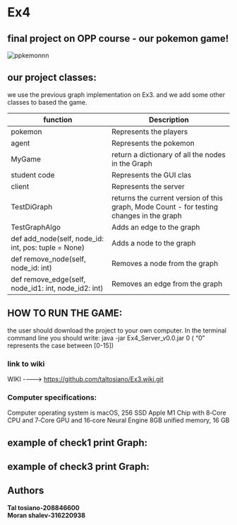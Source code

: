 # Ex4


## final project on OPP course - our pokemon game!

![ppkemonnn](https://user-images.githubusercontent.com/94299489/148839230-246413c2-f5b0-4d7a-92f5-df1452c42756.png)

        
## our project classes:
we use the previous graph implementation on Ex3. and we add some other classes to based the game.

|function  |  Description | 
| ------------ | ------------ | 
|  pokemon |  Represents the players | 
|  agent |  Represents the pokemon | 
| MyGame | return a dictionary of all the nodes in the Graph |
|  student code | Represents the GUI clas |  
| client | Represents the server | 
| TestDiGraph | returns the current version of this graph, Mode Count - for testing changes in the graph | 
| TestGraphAlgo | Adds an edge to the graph  | 
| def add_node(self, node_id: int, pos: tuple = None)  |   Adds a node to the graph  |  
| def remove_node(self, node_id: int) |   Removes a node from the graph  | 
| def remove_edge(self, node_id1: int, node_id2: int)|  Removes an edge from the graph   |  

## HOW TO RUN THE GAME:
the user should download the project to your own computer. In the terminal command line you should write: 
java -jar Ex4_Server_v0.0.jar 0  ( “0” represents the case between [0-15])


### link to wiki 
 WIKI ----> https://github.com/taltosiano/Ex3.wiki.git

### Computer specifications:
Computer operating system is macOS, 256 SSD Apple M1 Chip with 8‑Core CPU and 7‑Core GPU and 16‑core Neural Engine 8GB unified memory, 16 GB

## example of check1 print Graph:

## example of check3 print Graph:


## Authors
**Tal tosiano-208846600**  
**Moran shalev-316220938**
